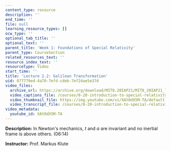 ```yaml
---
content_type: resource
description: ''
end_time: ''
file: null
learning_resource_types: []
ocw_type: ''
optional_tab_title: ''
optional_text: ''
parent_title: 'Week 1: Foundations of Special Relativity'
parent_type: CourseSection
related_resources_text: ''
resource_index_text: ''
resourcetype: Video
start_time: ''
title: 'Lecture 2.2: Galilean Transformation'
uid: 077779ed-4a70-7efd-cdeb-7ef24ae5e37d
video_files:
  archive_url: https://archive.org/download/MIT8.20IAP21/MIT8_20IAP21_lec02-2_300k.mp4
  video_captions_file: /courses/8-20-introduction-to-special-relativity-january-iap-2021/447d9218cc3854e78e252fa72859f781_XAt0dX5M-TA.vtt
  video_thumbnail_file: https://img.youtube.com/vi/XAt0dX5M-TA/default.jpg
  video_transcript_file: /courses/8-20-introduction-to-special-relativity-january-iap-2021/4b453edda3eba54a5be1c99c10c97aa7_XAt0dX5M-TA.pdf
video_metadata:
  youtube_id: XAt0dX5M-TA
---
```


**Description:** In Newton's mechanics, _t_ and _a_ are invariant and no inertial frame is above others. (06:14)

**Instructor:** Prof. Markus Klute



